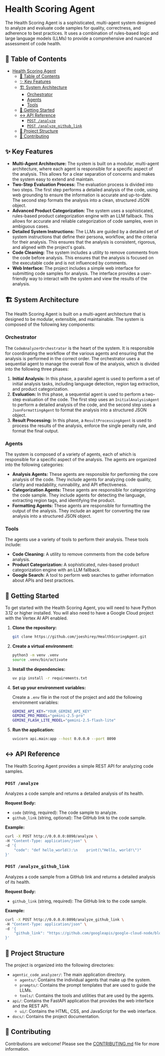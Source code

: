 # Health Scoring Agent

The Health Scoring Agent is a sophisticated, multi-agent system designed to analyze and evaluate code samples for quality, correctness, and adherence to best practices. It uses a combination of rules-based logic and large language models (LLMs) to provide a comprehensive and nuanced assessment of code health.

## 📖 Table of Contents

- [Health Scoring Agent](#health-scoring-agent)
  - [📖 Table of Contents](#-table-of-contents)
  - [✨ Key Features](#-key-features)
  - [🏗️ System Architecture](#️-system-architecture)
    - [Orchestrator](#orchestrator)
    - [Agents](#agents)
    - [Tools](#tools)
  - [🚀 Getting Started](#-getting-started)
  - [↔️ API Reference](#️-api-reference)
    - [`POST /analyze`](#post-analyze)
    - [`POST /analyze_github_link`](#post-analyze_github_link)
  - [📁 Project Structure](#-project-structure)
  - [🤝 Contributing](#-contributing)

## ✨ Key Features

- **Multi-Agent Architecture:** The system is built on a modular, multi-agent architecture, where each agent is responsible for a specific aspect of the analysis. This allows for a clear separation of concerns and makes the system easy to extend and maintain.
- **Two-Step Evaluation Process:** The evaluation process is divided into two steps. The first step performs a detailed analysis of the code, using web grounding to ensure the information is accurate and up-to-date. The second step formats the analysis into a clean, structured JSON object.
- **Advanced Product Categorization:** The system uses a sophisticated, rules-based product categorization engine with an LLM fallback. This allows for accurate and reliable categorization of code samples, even in ambiguous cases.
- **Detailed System Instructions:** The LLMs are guided by a detailed set of system instructions that define their persona, workflow, and the criteria for their analysis. This ensures that the analysis is consistent, rigorous, and aligned with the project's goals.
- **Code Cleaning:** The system includes a utility to remove comments from the code before analysis. This ensures that the analysis is focused on the executable code and is not influenced by comments.
- **Web Interface:** The project includes a simple web interface for submitting code samples for analysis. The interface provides a user-friendly way to interact with the system and view the results of the analysis.

## 🏗️ System Architecture

The Health Scoring Agent is built on a multi-agent architecture that is designed to be modular, extensible, and maintainable. The system is composed of the following key components:

### Orchestrator

The `CodeAnalyzerOrchestrator` is the heart of the system. It is responsible for coordinating the workflow of the various agents and ensuring that the analysis is performed in the correct order. The orchestrator uses a sequential agent to manage the overall flow of the analysis, which is divided into the following three phases:

1. **Initial Analysis:** In this phase, a parallel agent is used to perform a set of initial analysis tasks, including language detection, region tag extraction, and product categorization.
2. **Evaluation:** In this phase, a sequential agent is used to perform a two-step evaluation of the code. The first step uses an `InitialAnalysisAgent` to perform a detailed analysis of the code, and the second step uses a `JsonFormattingAgent` to format the analysis into a structured JSON object.
3. **Result Processing:** In this phase, a `ResultProcessingAgent` is used to process the results of the analysis, enforce the single penalty rule, and format the final output.

### Agents

The system is composed of a variety of agents, each of which is responsible for a specific aspect of the analysis. The agents are organized into the following categories:

- **Analysis Agents:** These agents are responsible for performing the core analysis of the code. They include agents for analyzing code quality, clarity and readability, runnability, and API effectiveness.
- **Categorization Agents:** These agents are responsible for categorizing the code sample. They include agents for detecting the language, extracting region tags, and identifying the product.
- **Formatting Agents:** These agents are responsible for formatting the output of the analysis. They include an agent for converting the raw analysis into a structured JSON object.

### Tools

The agents use a variety of tools to perform their analysis. These tools include:

- **Code Cleaning:** A utility to remove comments from the code before analysis.
- **Product Categorization:** A sophisticated, rules-based product categorization engine with an LLM fallback.
- **Google Search:** A tool to perform web searches to gather information about APIs and best practices.

## 🚀 Getting Started

To get started with the Health Scoring Agent, you will need to have Python 3.12 or higher installed. You will also need to have a Google Cloud project with the Vertex AI API enabled.

1. **Clone the repository:**

    ```bash
    git clone https://github.com/joeshirey/HealthScoringAgent.git
    ```

2. **Create a virtual environment:**

    ```bash
    python3 -m venv .venv
    source .venv/bin/activate
    ```

3. **Install the dependencies:**

    ```bash
    uv pip install -r requirements.txt
    ```

4. **Set up your environment variables:**

    Create a `.env` file in the root of the project and add the following environment variables:

    ```bash
    GEMINI_API_KEY="YOUR_GEMINI_API_KEY"
    GEMINI_PRO_MODEL="gemini-2.5-pro"
    GEMINI_FLASH_LITE_MODEL="gemini-2.5-flash-lite"
    ```

5. **Run the application:**

    ```bash
    uvicorn api.main:app --host 0.0.0.0 --port 8090
    ```

## ↔️ API Reference

The Health Scoring Agent provides a simple REST API for analyzing code samples.

### `POST /analyze`

Analyzes a code sample and returns a detailed analysis of its health.

**Request Body:**

- `code` (string, required): The code sample to analyze.
- `github_link` (string, optional): The GitHub link to the code sample.

**Example:**

```bash
curl -X POST http://0.0.0.0:8090/analyze \
-H "Content-Type: application/json" \
-d '{
    "code": "def hello_world():\n    print(\"Hello, world!\")"
}'
```

### `POST /analyze_github_link`

Analyzes a code sample from a GitHub link and returns a detailed analysis of its health.

**Request Body:**

- `github_link` (string, required): The GitHub link to the code sample.

**Example:**

```bash
curl -X POST http://0.0.0.0:8090/analyze_github_link \
-H "Content-Type: application/json" \
-d '{
    "github_link": "https://github.com/googleapis/google-cloud-node/blob/main/packages/google-cloud-alloydb/samples/quickstart.js"
}'
```

## 📁 Project Structure

The project is organized into the following directories:

- `agentic_code_analyzer/`: The main application directory.
  - `agents/`: Contains the individual agents that make up the system.
  - `prompts/`: Contains the prompt templates that are used to guide the LLMs.
  - `tools/`: Contains the tools and utilities that are used by the agents.
- `api/`: Contains the FastAPI application that provides the web interface and the REST API.
  - `ui/`: Contains the HTML, CSS, and JavaScript for the web interface.
- `docs/`: Contains the project documentation.

## 🤝 Contributing

Contributions are welcome! Please see the [CONTRIBUTING.md](CONTRIBUTING.md) file for more information.
